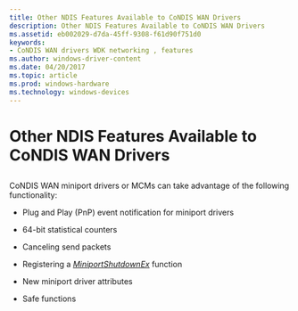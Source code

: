 ```yaml
---
title: Other NDIS Features Available to CoNDIS WAN Drivers
description: Other NDIS Features Available to CoNDIS WAN Drivers
ms.assetid: eb002029-d7da-45ff-9308-f61d90f751d0
keywords:
- CoNDIS WAN drivers WDK networking , features
ms.author: windows-driver-content
ms.date: 04/20/2017
ms.topic: article
ms.prod: windows-hardware
ms.technology: windows-devices
---
```


# Other NDIS Features Available to CoNDIS WAN Drivers


## <a href="" id="ddk-other-ndis-features-available-to-condis-wan-drivers-ng"></a>


CoNDIS WAN miniport drivers or MCMs can take advantage of the following functionality:

-   Plug and Play (PnP) event notification for miniport drivers

-   64-bit statistical counters

-   Canceling send packets

-   Registering a [*MiniportShutdownEx*](https://msdn.microsoft.com/library/windows/hardware/ff559449) function

-   New miniport driver attributes

-   Safe functions

 

 





